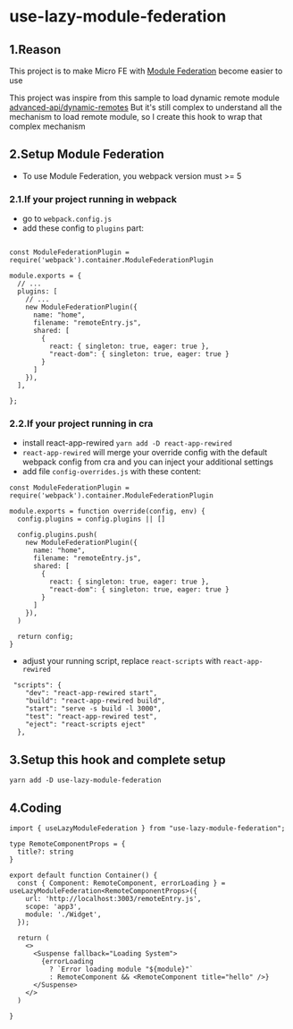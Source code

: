 # use-lazy-module-federation

## 1.Reason

This project is to make Micro FE with [Module Federation](https://webpack.js.org/concepts/module-federation/) become easier to use

This project was inspire from this sample to load dynamic remote module [advanced-api/dynamic-remotes](https://github.com/module-federation/module-federation-examples/blob/60d3ca04454a3f356cc54c04599de3501373ce1a/advanced-api/dynamic-remotes/app1/src/App.js) 
But it's still complex to understand all the mechanism to load remote module, so I create this hook to wrap that complex mechanism



## 2.Setup Module Federation
- To use Module Federation, you webpack version must >= 5
### 2.1.If your project running in webpack
- go to `webpack.config.js`
- add these config to `plugins` part:
```

const ModuleFederationPlugin = require('webpack').container.ModuleFederationPlugin

module.exports = {
  // ... 
  plugins: [
    // ... 
    new ModuleFederationPlugin({
      name: "home",
      filename: "remoteEntry.js",
      shared: [
        {
          react: { singleton: true, eager: true },
          "react-dom": { singleton: true, eager: true }
        }
      ]
    }),
  ],

};

```

### 2.2.If your project running in cra
- install react-app-rewired `yarn add -D react-app-rewired`
- `react-app-rewired` will merge your override config with the default webpack config from cra and you can inject your additional settings
- add file `config-overrides.js` with these content:

```
const ModuleFederationPlugin = require('webpack').container.ModuleFederationPlugin

module.exports = function override(config, env) {
  config.plugins = config.plugins || []
  
  config.plugins.push(
    new ModuleFederationPlugin({
      name: "home",
      filename: "remoteEntry.js",
      shared: [
        {
          react: { singleton: true, eager: true },
          "react-dom": { singleton: true, eager: true }
        }
      ]
    }),
  )

  return config;
}

```
- adjust your running script, replace `react-scripts` with `react-app-rewired`
```
 "scripts": {
    "dev": "react-app-rewired start",
    "build": "react-app-rewired build",
    "start": "serve -s build -l 3000",
    "test": "react-app-rewired test",
    "eject": "react-scripts eject"
  },
```
## 3.Setup this hook and complete setup
```
yarn add -D use-lazy-module-federation
```

## 4.Coding
```
import { useLazyModuleFederation } from "use-lazy-module-federation";

type RemoteComponentProps = {
  title?: string
}

export default function Container() {
  const { Component: RemoteComponent, errorLoading } = useLazyModuleFederation<RemoteComponentProps>({  
    url: 'http://localhost:3003/remoteEntry.js',
    scope: 'app3',
    module: './Widget',
  });

  return (
    <>
      <Suspense fallback="Loading System">
        {errorLoading
          ? `Error loading module "${module}"`
          : RemoteComponent && <RemoteComponent title="hello" />}
      </Suspense>
    </>
  )

}
```